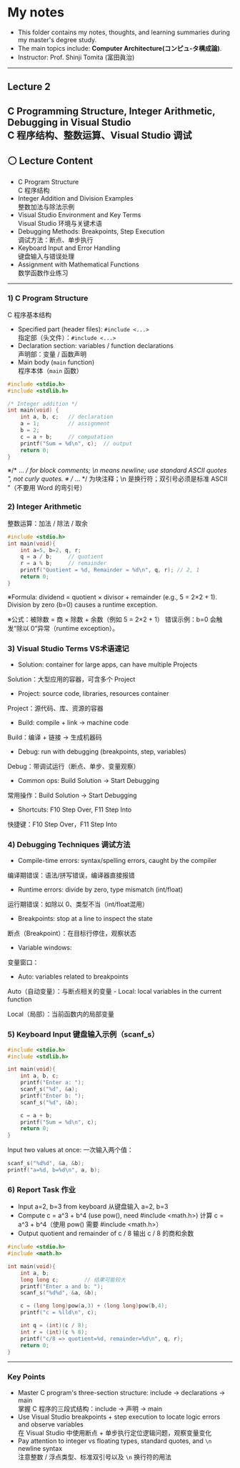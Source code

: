 #  My notes
- This folder contains my notes, thoughts, and learning summaries during my master's degree study.
- The main topics include: **Computer Architecture(コンピュ-タ構成論)**.
- Instructor: Prof. Shinji Tomita (富田眞治)  

---
## Lecture 2
C Programming Structure, Integer Arithmetic, Debugging in Visual Studio  <br/>
C 程序结构、整数运算、Visual Studio 调试 
---
## ⚪ Lecture Content  
- C Program Structure  
  C 程序结构  
- Integer Addition and Division Examples  
  整数加法与除法示例  
- Visual Studio Environment and Key Terms  
  Visual Studio 环境与关键术语  
- Debugging Methods: Breakpoints, Step Execution  
  调试方法：断点、单步执行  
- Keyboard Input and Error Handling  
  键盘输入与错误处理  
- Assignment with Mathematical Functions  
  数学函数作业练习  

---

### 1) C Program Structure  
C 程序基本结构  

- Specified part (header files): `#include <...>`  
  指定部（头文件）：`#include <...>`  
- Declaration section: variables / function declarations  
  声明部：变量 / 函数声明  
- Main body (`main` function)  
  程序本体（`main` 函数）  

```c
#include <stdio.h>
#include <stdlib.h>

/* Integer addition */
int main(void) {
    int a, b, c;   // declaration
    a = 1;         // assignment
    b = 2;
    c = a + b;     // computation
    printf("Sum = %d\n", c);  // output
    return 0;
}
```
※/* ... */ for block comments; \n means newline; use standard ASCII quotes ", not curly quotes.
※ /* ... */ 为块注释；\n 是换行符；双引号必须是标准 ASCII "（不要用 Word 的弯引号）

### 2) Integer Arithmetic
整数运算：加法 / 除法 / 取余

```c
#include <stdio.h>
int main(void){
    int a=5, b=2, q, r;
    q = a / b;     // quotient
    r = a % b;     // remainder
    printf("Quotient = %d, Remainder = %d\n", q, r); // 2, 1
    return 0;
}
```
※Formula: dividend = quotient × divisor + remainder (e.g., 5 = 2×2 + 1). Division by zero (b=0) causes a runtime exception.

※公式：被除数 = 商 × 除数 + 余数（例如 5 = 2×2 + 1） 错误示例：b=0 会触发“除以 0”异常（runtime exception）。

### 3) Visual Studio Terms   VS术语速记
- Solution: container for large apps, can have multiple Projects
  
Solution：大型应用的容器，可含多个 Project
- Project: source code, libraries, resources container
  
Project：源代码、库、资源的容器
- Build: compile + link → machine code
  
Build：编译 + 链接 → 生成机器码
- Debug: run with debugging (breakpoints, step, variables)
  
Debug：带调试运行（断点、单步、变量观察）
- Common ops: Build Solution → Start Debugging
  
常用操作：Build Solution → Start Debugging
- Shortcuts: F10 Step Over, F11 Step Into
  
快捷键：F10 Step Over，F11 Step Into

### 4) Debugging Techniques 调试方法
- Compile-time errors: syntax/spelling errors, caught by the compiler
  
编译期错误：语法/拼写错误，编译器直接报错
- Runtime errors: divide by zero, type mismatch (int/float)
  
运行期错误：如除以 0、类型不当（int/float混用）
- Breakpoints: stop at a line to inspect the state
  
断点（Breakpoint）：在目标行停住，观察状态
- Variable windows:
  
变量窗口：

- Auto: variables related to breakpoints

Auto（自动变量）：与断点相关的变量
    - Local: local variables in the current function

Local（局部）：当前函数内的局部变量

### 5) Keyboard Input 键盘输入示例（scanf_s）
```c
#include <stdio.h>
#include <stdlib.h>

int main(void){
    int a, b, c;
    printf("Enter a: ");
    scanf_s("%d", &a);
    printf("Enter b: ");
    scanf_s("%d", &b);

    c = a + b;
    printf("Sum = %d\n", c);
    return 0;
}
```
Input two values at once:
一次输入两个值：
```c
scanf_s("%d%d", &a, &b);
printf("a=%d, b=%d\n", a, b);
```
### 6) Report Task   作业
- Input a=2, b=3 from keyboard
  从键盘输入 a=2, b=3
- Compute c = a^3 + b^4 (use pow(), need #include <math.h>)
  计算 c = a^3 + b^4（使用 pow() 需要 #include <math.h>）
- Output quotient and remainder of c / 8
  输出 c / 8 的商和余数
  
```c
#include <stdio.h>
#include <math.h>

int main(void){
    int a, b;
    long long c;        // 结果可能较大
    printf("Enter a and b: ");
    scanf_s("%d%d", &a, &b);

    c = (long long)pow(a,3) + (long long)pow(b,4);
    printf("c = %lld\n", c);

    int q = (int)(c / 8);
    int r = (int)(c % 8);
    printf("c/8 => quotient=%d, remainder=%d\n", q, r);
    return 0;
}
```
---
### Key Points
- Master C program's three-section structure: include → declarations → main  
  掌握 C 程序的三段式结构：include → 声明 → main  
- Use Visual Studio breakpoints + step execution to locate logic errors and observe variables  
  在 Visual Studio 中使用断点 + 单步执行定位逻辑问题，观察变量变化  
- Pay attention to integer vs floating types, standard quotes, and `\n` newline syntax  
  注意整数 / 浮点类型、标准双引号以及 `\n` 换行符的用法  
